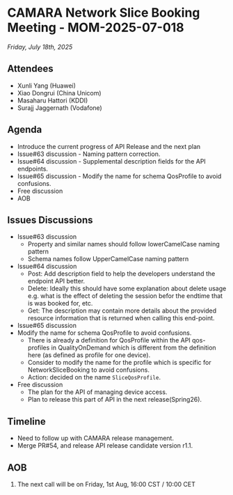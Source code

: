 # CAMARA Network Slice Booking Meeting - MOM-2025-07-018


*Friday, July 18th, 2025*


## Attendees 
* Xunli Yang (Huawei)
* Xiao Dongrui (China Unicom)
* Masaharu Hattori (KDDI)
* Surajj Jaggernath (Vodafone)




## Agenda
* Introduce the current progress of API Release and the next plan
* Issue#63 discussion -  Naming pattern correction.
* Issue#64 discussion -  Supplemental description fields for the API endpoints.
* Issue#65 discussion -  Modify the name for schema QosProfile to avoid confusions.
* Free discussion 
* AOB


## Issues Discussions
* Issue#63 discussion 
  * Property and similar names should follow lowerCamelCase naming pattern
  * Schema names follow UpperCamelCase naming pattern
* Issue#64 discussion
  * Post: Add description field to help the developers understand the endpoint API better.
  * Delete: Ideally this should have some explanation about delete usage e.g. what is the effect of deleting the session befor the endtime that is was booked for, etc.
  * Get: The description may contain more details about the provided resource information that is returned when calling this end-point.
* Issue#65 discussion
* Modify the name for schema QosProfile to avoid confusions.
  * There is already a definition for QosProfile within the API qos-profiles in QualityOnDemand which is different from the definition here (as defined as profile for one device).
  * Consider to modify the name for the profile which is specific for NetworkSliceBooking to avoid confusions.
  * Action: decided on the name `SliceQosProfile`.
* Free discussion    
  * The plan for the API of managing device access.
  * Plan to release this part of API in the next release(Spring26).

## Timeline
* Need to follow up with CAMARA release management.
* Merge PR#54, and release API release candidate version r1.1.  

## AOB
1. The next call will be on Friday, 1st Aug, 16:00 CST / 10:00 CET



